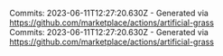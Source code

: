 Commits: 2023-06-11T12:27:20.630Z - Generated via https://github.com/marketplace/actions/artificial-grass
<br>
Commits: 2023-06-11T12:27:20.630Z - Generated via https://github.com/marketplace/actions/artificial-grass
<br>
